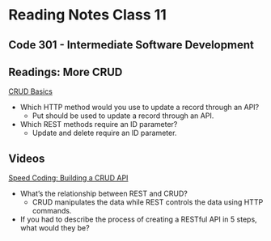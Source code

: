 # Reading Notes Class 11

## Code 301 - Intermediate Software Development

## Readings: More CRUD

[CRUD Basics](https://medium.com/geekculture/crud-operations-explained-2a44096e9c88)

- Which HTTP method would you use to update a record through an API?
  - Put should be used to update a record through an API. 
- Which REST methods require an ID parameter?
  - Update and delete require an ID parameter.

## Videos

[Speed Coding: Building a CRUD API](https://www.youtube.com/watch?v=EzNcBhSv1Wo&ab_channel=CodingGarden)

- What’s the relationship between REST and CRUD?
  - CRUD manipulates the data while REST controls the data using HTTP commands.
- If you had to describe the process of creating a RESTful API in 5 steps, what would they be?